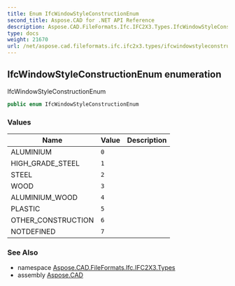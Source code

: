 ```yaml
---
title: Enum IfcWindowStyleConstructionEnum
second_title: Aspose.CAD for .NET API Reference
description: Aspose.CAD.FileFormats.Ifc.IFC2X3.Types.IfcWindowStyleConstructionEnum enum. IfcWindowStyleConstructionEnum
type: docs
weight: 21670
url: /net/aspose.cad.fileformats.ifc.ifc2x3.types/ifcwindowstyleconstructionenum/
---
```

## IfcWindowStyleConstructionEnum enumeration

IfcWindowStyleConstructionEnum

```csharp
public enum IfcWindowStyleConstructionEnum
```

### Values

| Name | Value | Description |
| --- | --- | --- |
| ALUMINIUM | `0` |  |
| HIGH_GRADE_STEEL | `1` |  |
| STEEL | `2` |  |
| WOOD | `3` |  |
| ALUMINIUM_WOOD | `4` |  |
| PLASTIC | `5` |  |
| OTHER_CONSTRUCTION | `6` |  |
| NOTDEFINED | `7` |  |

### See Also

* namespace [Aspose.CAD.FileFormats.Ifc.IFC2X3.Types](../../aspose.cad.fileformats.ifc.ifc2x3.types/)
* assembly [Aspose.CAD](../../)


